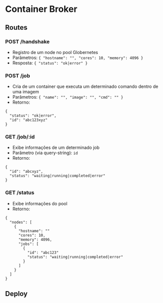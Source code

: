 # Container Broker

## Routes

### POST /handshake
  - Registro de um node no pool Globernetes
  - Parâmetros: `{ "hostname": "", "cores": 10, "memory": 4096 }`
  - Resposta:   `{ "status": "ok|error" }`

### POST /job
  - Cria de um container que executa um determinado comando dentro de uma imagem
  - Parâmetros: `{ "name": "", "image": "", "cmd": "" }`
  - Retorno:
  ```
  {
    "status": "ok|error",
    "id": "abc123xyz"
  }
  ```

### GET /job/:id
  - Exibe informações de um determinado job
  - Parâmetro (via query-string): `id`
  - Retorno:
  ```
  {
    "id": "abcxyz",
    "status": "waiting|running|completed|error"
  }
  ```

### GET /status
  - Exibe informações do pool
  - Retorno:
  ```
  {
    "nodes": [
      {
        "hostname": ""
        "cores": 10,
        "memory": 4096,
        "jobs": [
          {
            "id": "abc123"
            "status": "waiting|running|completed|error"
          }
        ]
      }
    ]
  }
  ```

## Deploy










